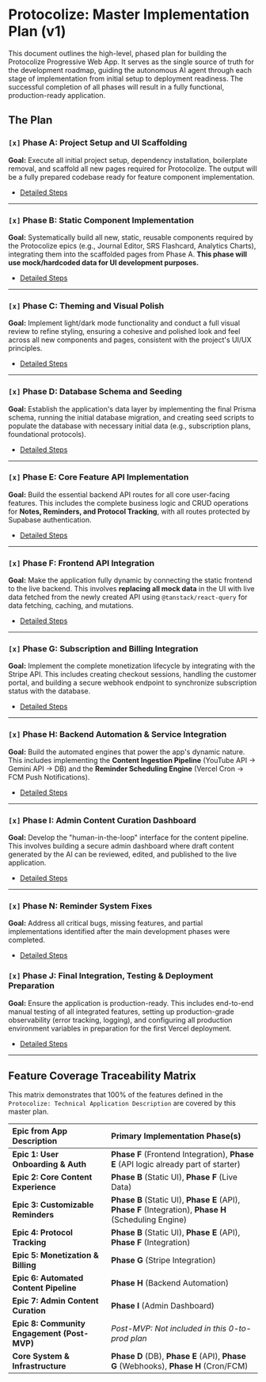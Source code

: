 # **Protocolize: Master Implementation Plan (v1)**

This document outlines the high-level, phased plan for building the Protocolize Progressive Web App. It serves as the single source of truth for the development roadmap, guiding the autonomous AI agent through each stage of implementation from initial setup to deployment readiness. The successful completion of all phases will result in a fully functional, production-ready application.

## The Plan

### `[x]` Phase A: Project Setup and UI Scaffolding

**Goal:** Execute all initial project setup, dependency installation, boilerplate removal, and scaffold all new pages required for Protocolize. The output will be a fully prepared codebase ready for feature component implementation.

- [Detailed Steps](./docs/phases/phase-a-project-setup-and-ui-scaffolding.md)

---

### `[x]` Phase B: Static Component Implementation

**Goal:** Systematically build all new, static, reusable components required by the Protocolize epics (e.g., Journal Editor, SRS Flashcard, Analytics Charts), integrating them into the scaffolded pages from Phase A. **This phase will use mock/hardcoded data for UI development purposes.**

- [Detailed Steps](./docs/phases/phase-b-static-component-implementation.md)

---

### `[x]` Phase C: Theming and Visual Polish

**Goal:** Implement light/dark mode functionality and conduct a full visual review to refine styling, ensuring a cohesive and polished look and feel across all new components and pages, consistent with the project's UI/UX principles.

- [Detailed Steps](./docs/phases/phase-c-theming-and-visual-polish.md)

---

### `[x]` Phase D: Database Schema and Seeding

**Goal:** Establish the application's data layer by implementing the final Prisma schema, running the initial database migration, and creating seed scripts to populate the database with necessary initial data (e.g., subscription plans, foundational protocols).

- [Detailed Steps](./docs/phases/phase-d-database-schema-and-seeding.md)

---

### `[x]` Phase E: Core Feature API Implementation

**Goal:** Build the essential backend API routes for all core user-facing features. This includes the complete business logic and CRUD operations for **Notes, Reminders, and Protocol Tracking**, with all routes protected by Supabase authentication.

- [Detailed Steps](./docs/phases/phase-e-core-feature-api-implementation.md)

---

### `[x]` Phase F: Frontend API Integration

**Goal:** Make the application fully dynamic by connecting the static frontend to the live backend. This involves **replacing all mock data** in the UI with live data fetched from the newly created API using `@tanstack/react-query` for data fetching, caching, and mutations.

- [Detailed Steps](./docs/phases/phase-f-frontend-api-integration.md)

---

### `[x]` Phase G: Subscription and Billing Integration

**Goal:** Implement the complete monetization lifecycle by integrating with the Stripe API. This includes creating checkout sessions, handling the customer portal, and building a secure webhook endpoint to synchronize subscription status with the database.

- [Detailed Steps](./docs/phases/phase-g-subscription-and-billing-integration.md)

---

### `[x]` Phase H: Backend Automation & Service Integration

**Goal:** Build the automated engines that power the app's dynamic nature. This includes implementing the **Content Ingestion Pipeline** (YouTube API -> Gemini API -> DB) and the **Reminder Scheduling Engine** (Vercel Cron -> FCM Push Notifications).

- [Detailed Steps](./docs/phases/phase-h-backend-automation-and-services.md)

---

### `[x]` Phase I: Admin Content Curation Dashboard

**Goal:** Develop the "human-in-the-loop" interface for the content pipeline. This involves building a secure admin dashboard where draft content generated by the AI can be reviewed, edited, and published to the live application.

- [Detailed Steps](./docs/phases/phase-i-admin-content-curation-dashboard.md)

---

### `[x]` Phase N: Reminder System Fixes
**Goal:** Address all critical bugs, missing features, and partial implementations identified after the main development phases were completed.

- [Detailed Steps](./docs/phases/phase-l-after-implementation.md)

### `[x]` Phase J: Final Integration, Testing & Deployment Preparation

**Goal:** Ensure the application is production-ready. This includes end-to-end manual testing of all integrated features, setting up production-grade observability (error tracking, logging), and configuring all production environment variables in preparation for the first Vercel deployment.

- [Detailed Steps](./docs/phases/phase-j-final-testing-and-deployment-prep.md)

---

## Feature Coverage Traceability Matrix

This matrix demonstrates that 100% of the features defined in the `Protocolize: Technical Application Description` are covered by this master plan.

| Epic from App Description                   | Primary Implementation Phase(s)                                                                        |
| :------------------------------------------ | :----------------------------------------------------------------------------------------------------- |
| **Epic 1: User Onboarding & Auth**          | **Phase F** (Frontend Integration), **Phase E** (API logic already part of starter)                    |
| **Epic 2: Core Content Experience**         | **Phase B** (Static UI), **Phase F** (Live Data)                                                       |
| **Epic 3: Customizable Reminders**          | **Phase B** (Static UI), **Phase E** (API), **Phase F** (Integration), **Phase H** (Scheduling Engine) |
| **Epic 4: Protocol Tracking**               | **Phase B** (Static UI), **Phase E** (API), **Phase F** (Integration)                                  |
| **Epic 5: Monetization & Billing**          | **Phase G** (Stripe Integration)                                                                       |
| **Epic 6: Automated Content Pipeline**      | **Phase H** (Backend Automation)                                                                       |
| **Epic 7: Admin Content Curation**          | **Phase I** (Admin Dashboard)                                                                          |
| **Epic 8: Community Engagement (Post-MVP)** | _Post-MVP: Not included in this 0-to-prod plan_                                                        |
| **Core System & Infrastructure**            | **Phase D** (DB), **Phase E** (API), **Phase G** (Webhooks), **Phase H** (Cron/FCM)                    |
